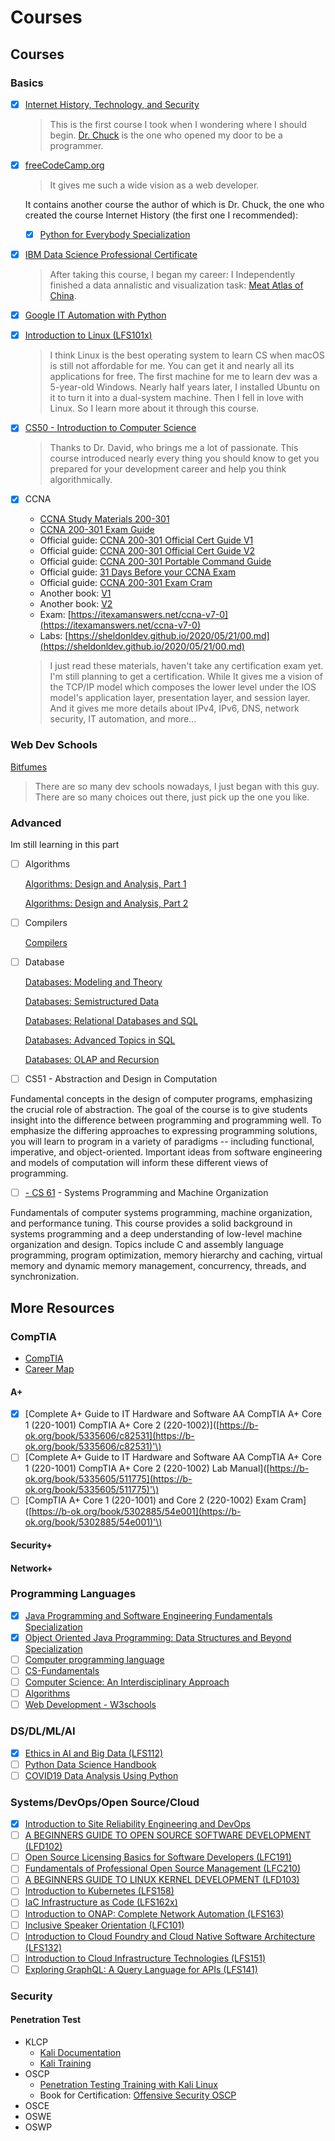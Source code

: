 # Courses

## Courses

### Basics

* [x] [Internet History, Technology, and Security](https://www.coursera.org/learn/internet-history/home/welcome)

  > This is the first course I took when I wondering where I should begin. [Dr. Chuck](https://online.dr-chuck.com/) is the one who opened my door to be a programmer.

* [x] [freeCodeCamp.org](https://www.freecodecamp.org/)

  > It gives me such a wide vision as a web developer.

  It contains another course the author of which is Dr. Chuck, the one who created the course Internet History \(the first one I recommended\):

  * [x] [Python for Everybody Specialization](https://www.coursera.org/specializations/python)

* [x] [IBM Data Science Professional Certificate](https://www.coursera.org/professional-certificates/ibm-data-science)

  > After taking this course, I began my career: I Independently finished a data annalistic and visualization task: [Meat Atlas of China](https://meatatlas.github.io/).

* [x] [Google IT Automation with Python](https://www.coursera.org/professional-certificates/google-it-automation)
* [x] [Introduction to Linux \(LFS101x\)](https://courses.edx.org/courses/course-v1:LinuxFoundationX+LFS101x+1T2020/course/)

  > I think Linux is the best operating system to learn CS when macOS is still not affordable for me. You can get it and nearly all its applications for free. The first machine for me to learn dev was a 5-year-old Windows. Nearly half years later, I installed Ubuntu on it to turn it into a dual-system machine. Then I fell in love with Linux. So I learn more about it through this course.

* [x] [CS50 - Introduction to Computer Science](https://cs50.harvard.edu/)

  > Thanks to Dr. David, who brings me a lot of passionate. This course introduced nearly every thing you should know to get you prepared for your development career and help you think algorithmically.

* [x] CCNA

  * [CCNA Study Materials 200-301](https://learningnetwork.cisco.com/s/learning-plan-detail-standard?ltui__urlRecordId=a1c3i0000005hsQAAQ&ltui__urlRedirect=learning-plan-detail-standard)
  * [CCNA 200-301 Exam Guide](https://www.cisco.com/c/dam/en_us/training-events/le31/le46/cln/marketing/exam-topics/200-301-CCNA.pdf)
  * Official guide: [CCNA 200-301 Official Cert Guide V1](https://b-ok.cc/book/5279006/733c2a)
  * Official guide: [CCNA 200-301 Official Cert Guide V2](https://b-ok.cc/book/5261245/090ae9)
  * Official guide: [CCNA 200-301 Portable Command Guide](https://b-ok.cc/book/5308783/e473c5?dsource=recommend)
  * Official guide: [31 Days Before your CCNA Exam](https://b-ok.org/book/738599/7b91b3)
  * Official guide: [CCNA 200-301 Exam Cram](https://b-ok.org/book/5546061/5c1481)
  * Another book: [V1](https://b-ok.org/book/5445804/ca05d7)
  * Another book: [V2](https://b-ok.org/book/5444948/06d6df)
  * Exam: [https://itexamanswers.net/ccna-v7-0](https://itexamanswers.net/ccna-v7-0)
  * Labs: [https://sheldonldev.github.io/2020/05/21/00.md](https://sheldonldev.github.io/2020/05/21/00.md)

  > I just read these materials, haven't take any certification exam yet. I'm still planning to get a certification. While It gives me a vision of the TCP/IP model which composes the lower level under the IOS model's application layer, presentation layer, and session layer. And it gives me more details about IPv4, IPv6, DNS, network security, IT automation, and more...

### Web Dev Schools

[Bitfumes](https://bitfumes.com/)

> There are so many dev schools nowadays, I just began with this guy. There are so many choices out there, just pick up the one you like.

### Advanced

Im still learning in this part

* [ ] Algorithms

  [Algorithms: Design and Analysis, Part 1](https://www.edx.org/course/algorithms-design-and-analysis)

  [Algorithms: Design and Analysis, Part 2](https://www.edx.org/course/algorithms-design-and-analysis-part-2-2)

* [ ] Compilers

  [Compilers](https://www.edx.org/course/compilers)

* [ ] Database

  [Databases: Modeling and Theory](https://www.edx.org/course/modeling-and-theory)

  [Databases: Semistructured Data](https://www.edx.org/course/semistructured-data)

  [Databases: Relational Databases and SQL](https://www.edx.org/course/databases-5-sql)

  [Databases: Advanced Topics in SQL](https://www.edx.org/course/advanced-topics-in-sql)

  [Databases: OLAP and Recursion](https://www.edx.org/course/olap-and-recursion)

* [ ] CS51 - Abstraction and Design in Computation

Fundamental concepts in the design of computer programs, emphasizing the crucial role of abstraction. The goal of the course is to give students insight into the difference between programming and programming well. To emphasize the differing approaches to expressing programming solutions, you will learn to program in a variety of paradigms -- including functional, imperative, and object-oriented. Important ideas from software engineering and models of computation will inform these different views of programming.

* [ ] [- CS 61](https://cs61.seas.harvard.edu/) - Systems Programming and Machine Organization

Fundamentals of computer systems programming, machine organization, and performance tuning. This course provides a solid background in systems programming and a deep understanding of low-level machine organization and design. Topics include C and assembly language programming, program optimization, memory hierarchy and caching, virtual memory and dynamic memory management, concurrency, threads, and synchronization.

## More Resources

### CompTIA

* [CompTIA](https://www.comptia.org/)
* [Career Map](https://www.comptia.org/content/it-careers-path-roadmap?location=northamerica)

#### A+

* [x] \[Complete A+ Guide to IT Hardware and Software AA CompTIA A+ Core 1 \(220-1001\) CompTIA A+ Core 2 \(220-1002\)\]\([https://b-ok.org/book/5335606/c82531](https://b-ok.org/book/5335606/c82531)'\)
* [ ] \[Complete A+ Guide to IT Hardware and Software AA CompTIA A+ Core 1 \(220-1001\) CompTIA A+ Core 2 \(220-1002\) Lab Manual\]\([https://b-ok.org/book/5335605/511775](https://b-ok.org/book/5335605/511775)'\)
* [ ] \[CompTIA A+ Core 1 \(220-1001\) and Core 2 \(220-1002\) Exam Cram\]\([https://b-ok.org/book/5302885/54e001](https://b-ok.org/book/5302885/54e001)'\)

#### Security+

#### Network+

### Programming Languages

* [x] [Java Programming and Software Engineering Fundamentals Specialization](https://www.coursera.org/specializations/java-programming)
* [x] [Object Oriented Java Programming: Data Structures and Beyond Specialization](https://www.coursera.org/specializations/java-object-oriented)
* [ ] [Computer programming language](https://www.britannica.com/technology/computer-programming-language)
* [ ] [CS-Fundamentals](https://cs-fundamentals.com/)
* [ ] [Computer Science: An Interdisciplinary Approach](https://introcs.cs.princeton.edu/java/home/)
* [ ] [Algorithms](https://algs4.cs.princeton.edu/)
* [ ] [Web Development - W3schools](https://www.w3schools.com/)

### DS/DL/ML/AI

* [x] [Ethics in AI and Big Data \(LFS112\)](https://training.linuxfoundation.org/training/ethics-in-ai-and-big-data-lfs112/)
* [ ] [Python Data Science Handbook](https://github.com/sheldonldev/PythonDataScienceHandbook)
* [ ] [COVID19 Data Analysis Using Python](https://www.coursera.org/projects/covid19-data-analysis-using-python)

### Systems/DevOps/Open Source/Cloud

* [x] [Introduction to Site Reliability Engineering and DevOps](https://courses.edx.org/courses/course-v1:LinuxFoundationX+LFS162x+3T2019/course/)
* [ ] [A BEGINNERS GUIDE TO OPEN SOURCE SOFTWARE DEVELOPMENT \(LFD102\)](https://trainingportal.linuxfoundation.org/learn/course/a-beginners-guide-to-open-source-software-development-lfc102/course-introduction/course-information)
* [ ] [Open Source Licensing Basics for Software Developers \(LFC191\)](https://training.linuxfoundation.org/training/open-source-licensing-basics-for-software-developers/)
* [ ] [Fundamentals of Professional Open Source Management \(LFC210\)](https://training.linuxfoundation.org/training/fundamentals-of-professional-open-source-management/)
* [ ] [A BEGINNERS GUIDE TO LINUX KERNEL DEVELOPMENT \(LFD103\)](https://trainingportal.linuxfoundation.org/learn/course/a-beginners-guide-to-linux-kernel-development-lfd103/course-introduction/course-information)
* [ ] [Introduction to Kubernetes \(LFS158\)](https://training.linuxfoundation.org/training/introduction-to-kubernetes/)
* [ ] [IaC Infrastructure as Code \(LFS162x\)](https://www.edx.org/course/infrastructure-as-code)
* [ ] [Introduction to ONAP: Complete Network Automation \(LFS163\)](https://training.linuxfoundation.org/training/introduction-to-onap-complete-network-automation/)
* [ ] [Inclusive Speaker Orientation \(LFC101\)](https://training.linuxfoundation.org/training/inclusive-speaker-orientation/)
* [ ] [Introduction to Cloud Foundry and Cloud Native Software Architecture \(LFS132\)](https://training.linuxfoundation.org/training/introduction-to-cloud-foundry-and-cloud-native-software-architecture/)
* [ ] [Introduction to Cloud Infrastructure Technologies \(LFS151\)](https://training.linuxfoundation.org/training/introduction-to-cloud-infrastructure-technologies/)
* [ ] [Exploring GraphQL: A Query Language for APIs \(LFS141\)](https://training.linuxfoundation.org/training/exploring-graphql-a-query-language-for-apis-lfs141/)

### Security

#### Penetration Test

* KLCP
  * [Kali Documentation](https://home.pearsonvue.com/kali)
  * [Kali Training](https://kali.training/)
* OSCP
  * [Penetration Testing Training with Kali Linux](https://www.kali.org/penetration-testing-with-kali-linux/)
  * Book for Certification: [Offensive Security OSCP](https://b-ok.org/book/5421453/f498ce)
* OSCE
* OSWE
* OSWP

